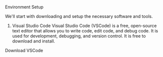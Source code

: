 Environment Setup

We'll start with downloading and setup the necessary software and tools.
1. Visual Studio Code
Visual Studio Code (VSCode) is a free, open-source  text editor that allows you to write code, edit code, and debug code. It is used for development, debugging, and version control.
It is free to download and install.

Download VSCode
